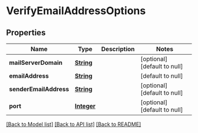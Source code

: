 # VerifyEmailAddressOptions
## Properties

Name | Type | Description | Notes
------------ | ------------- | ------------- | -------------
**mailServerDomain** | [**String**](string) |  | [optional] [default to null]
**emailAddress** | [**String**](string) |  | [default to null]
**senderEmailAddress** | [**String**](string) |  | [optional] [default to null]
**port** | [**Integer**](integer) |  | [optional] [default to null]

[[Back to Model list]](../README#documentation-for-models) [[Back to API list]](../README#documentation-for-api-endpoints) [[Back to README]](../README)

